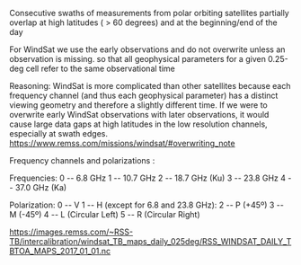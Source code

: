 Consecutive swaths of measurements from polar orbiting satellites partially overlap at high latitudes ( > 60 degrees) and at the beginning/end of the day

For WindSat we use the early observations and do not overwrite unless an observation is missing. 
so that all geophysical parameters for a given 0.25-deg cell refer to the same observational time

Reasoning: 
WindSat is more complicated than other satellites because each frequency channel (and thus each geophysical parameter) has a distinct viewing geometry and therefore a slightly different time. If we were to overwrite early WindSat observations with later observations, it would cause large data gaps at high latitudes in the low resolution channels, especially at swath edges.
https://www.remss.com/missions/windsat/#overwriting_note


Frequency channels and polarizations :

Frequencies: 
0 -- 6.8 GHz
1 -- 10.7 GHz
2 -- 18.7 GHz (Ku)
3 -- 23.8 GHz
4 -- 37.0 GHz (Ka)


Polarization: 
0 -- V
1 -- H
(except for 6.8 and 23.8 GHz): 
2 -- P (+45º)
3 -- M (-45º)
4 -- L (Circular Left)
5 -- R (Circular Right)






https://images.remss.com/~RSS-TB/intercalibration/windsat_TB_maps_daily_025deg/RSS_WINDSAT_DAILY_TBTOA_MAPS_2017_01_01.nc
